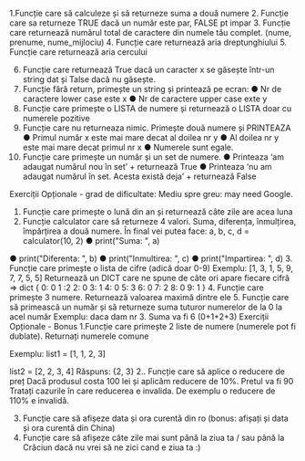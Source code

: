 1.Funcție care să calculeze și să returneze suma a două numere
2. Funcție care sa returneze TRUE dacă un număr este par, FALSE pt impar
3. Funcție care returnează numărul total de caractere din numele tău complet.
(nume, prenume, nume_mijlociu)
4. Funcție care returnează aria dreptunghiului
5. Funcție care returnează aria cercului

6. Funcție care returnează True dacă un caracter x se găsește într-un string dat
și Talse dacă nu găsește.
7. Funcție fără return, primește un string și printează pe ecran:
● Nr de caractere lower case este x
● Nr de caractere upper case exte y
8. Funcție care primește o LISTA de numere și returnează o LISTA doar cu
numerele pozitive
9. Funcție care nu returneaza nimic. Primește două numere și PRINTEAZA
● Primul număr x este mai mare decat al doilea nr y
● Al doilea nr y este mai mare decat primul nr x
● Numerele sunt egale.
10. Funcție care primește un număr și un set de numere.
● Printeaza ‘am adaugat numărul nou în set’ + returnează True
● Printeaza ‘nu am adaugat numărul în set. Acesta există deja’ +
returnează False

Exerciții Opționale - grad de dificultate: Mediu spre greu: may need Google.
1. Funcție care primește o lună din an și returnează câte zile are acea luna
2. Funcție calculator care să returneze 4 valori. Suma, diferența, înmulțirea,
împărțirea a două numere.
În final vei putea face:
a, b, c, d = calculator(10, 2)
● print("Suma: ", a)

● print("Diferenta: ", b)
● print("Inmultirea: ", c)
● print("Impartirea: ", d)
3. Funcție care primește o lista de cifre (adică doar 0-9)
Exemplu: [1, 3, 1, 5, 9, 7, 7, 5, 5]
Returnează un DICT care ne spune de câte ori apare fiecare cifră
=> dict {
0: 0
1 :2
2: 0
3: 1
4: 0
5: 3
6: 0
7: 2
8: 0
9: 1
}
4. Funcție care primește 3 numere. Returnează valoarea maximă dintre ele
5. Funcție care să primească un număr și să returneze suma tuturor numerelor
de la 0 la acel număr
Exemplu: daca dam nr 3. Suma va fi 6 (0+1+2+3)
Exerciții Opționale - Bonus
1.Funcție care primește 2 liste de numere (numerele pot fi dublate). Returnați
numerele comune

Exemplu:
list1 = [1, 1, 2, 3]

list2 = [2, 2, 3, 4]
Răspuns: {2, 3}
2.. Funcție care să aplice o reducere de preț
Dacă produsul costa 100 lei și aplicăm reducere de 10%. Pretul va fi 90
Tratați cazurile în care reducerea e invalida. De exemplu o reducere de 110% e
invalidă.

3. Funcție care să afișeze data și ora curentă din ro
(bonus: afișați și data și ora curentă din China)
4. Funcție care să afișeze câte zile mai sunt până la ziua ta / sau până la
Crăciun dacă nu vrei să ne zici cand e ziua ta :)
